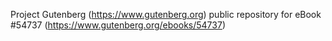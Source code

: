 Project Gutenberg (https://www.gutenberg.org) public repository for
eBook #54737 (https://www.gutenberg.org/ebooks/54737)
